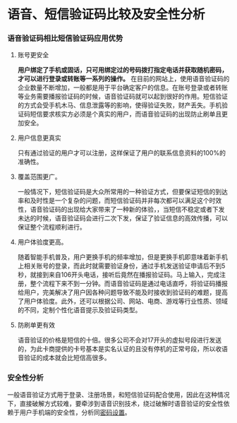 # 语音、短信验证码比较及安全性分析

### 语音验证码相比短信验证码应用优势
1. 账号更安全

   **用户绑定了手机或固话，只可用绑定过的号码拨打指定电话并获取随机密码，才可以进行登录或转账等一系列的操作。** 在目前的网站上，使用语音验证码的企业数量不断增加，一般都是用于平台确定客户的信息。在账号登录或者转账等业务需要播报验证码的时候，语音验证码就可以起到很好的作用。短信验证的方式会受手机木马、信息泄露等的影响，使得验证失败，财产丢失。手机验证码短信要求核实方必须是个真实的用户，而语音验证码的出现防止刷单且更加安全。

2. 用户信息更真实

   只有通过验证的用户才可以注册，这样保证了用户的联系信息资料的100%的准确性。

3. 覆盖范围更广。

   一般情况下，短信验证码是大众所常用的一种验证方式，但要保证短信的到达率和及时性是一个复杂的问题，而短信验证码并非每次都可以满足这个时效性，语音验证码的出现给大家带来了一种新的体验，，当短信不稳定或者下发未达的时候，语音验证码会进行二次下发，保证了验证信息的高效传播，可以保证整个流程顺利进行。

4. 用户体验度更高。

   随着智能手机普及，用户更换手机的频率增加，但是更换手机即意味着新手机上相关账号的登录，而此时就需要验证身份，通过手机发送验证申请后不到5秒，就接到来自106开头电话，接听后竟然在播报验证码。马上输入，完成注册，整个流程下来不到一分钟。而语音验证码是通过电话直呼，将验证码播报给用户，完美解决了用户因各种问题导致不能及时接收到验证码的难题，提高了用户体验度。此外，还可以根据公司、网站、电商、游戏等行业性质、领域的不同，定制个性化语音提示及验证码类型。

5. 防刷单更有效

   语音验证的价格是短信的十倍。很多公司不会对17开头的虚拟号段进行发送的，为此卡商提供的卡号基本是实名认证的且没有停机的正常号段，所以收语音验证的成本就会比短信高很多。

### 安全性分析

   一般语音验证方式用于登录、注册场景，和短信验证码配合使用，因此在这种情况下，直接破解方式较难，要牵涉到语音识别技术，绕过破解时语音验证的安全性依赖于用户手机端的安全性，分析同[密码设置](https://github.com/15xinanwzy/ns/blob/master/2017-2/wyq_wzy_lw/%E5%A4%A7%E4%BD%9C%E4%B8%9A/%E7%9F%AD%E4%BF%A1%E9%AA%8C%E8%AF%81%E7%A0%81%E5%AE%89%E5%85%A8%E6%80%A7%E5%88%86%E6%9E%90.md)。
